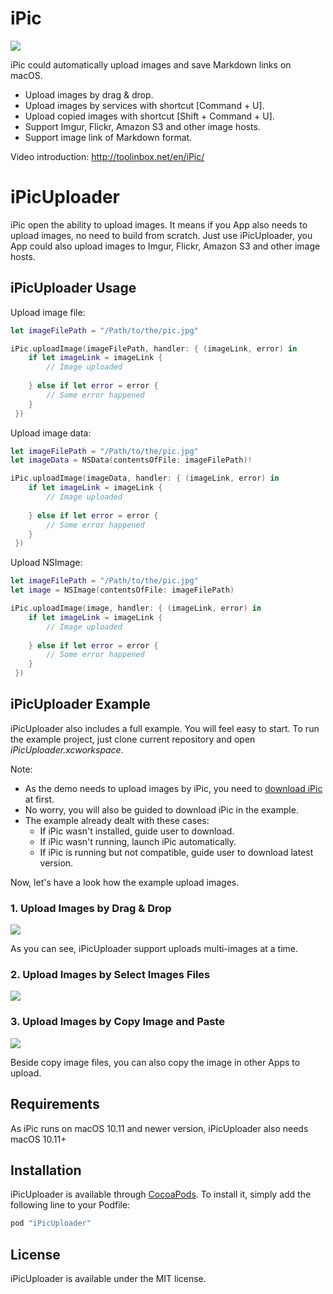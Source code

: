 # iPic

![](https://farm8.staticflickr.com/7322/28018346695_f1461c7a09_o.jpg)

iPic could automatically upload images and save Markdown links on macOS.

- Upload images by drag & drop.
- Upload images by services with shortcut [Command + U].
- Upload copied images with shortcut [Shift + Command + U].
- Support Imgur, Flickr, Amazon S3 and other image hosts.
- Support image link of Markdown format.

Video introduction: http://toolinbox.net/en/iPic/

# iPicUploader

iPic open the ability to upload images. It means if you App also needs to upload images, no need to build from scratch. Just use iPicUploader, you App could also upload images to Imgur, Flickr, Amazon S3 and other image hosts.

## iPicUploader Usage

Upload image file:

```swift
let imageFilePath = "/Path/to/the/pic.jpg"

iPic.uploadImage(imageFilePath, handler: { (imageLink, error) in    
	if let imageLink = imageLink {
		// Image uploaded        
	   
	} else if let error = error {
		// Some error happened
	}
 })

```

Upload image data:

```swift
let imageFilePath = "/Path/to/the/pic.jpg"
let imageData = NSData(contentsOfFile: imageFilePath)!

iPic.uploadImage(imageData, handler: { (imageLink, error) in    
	if let imageLink = imageLink {
		// Image uploaded        
	   
	} else if let error = error {
		// Some error happened
	}
 })

```

Upload NSImage:

```swift
let imageFilePath = "/Path/to/the/pic.jpg"
let image = NSImage(contentsOfFile: imageFilePath)

iPic.uploadImage(image, handler: { (imageLink, error) in    
	if let imageLink = imageLink {
		// Image uploaded        
	   
	} else if let error = error {
		// Some error happened
	}
 })

```


## iPicUploader Example

iPicUploader also includes a full example. You will feel easy to start. To run the example project, just clone current repository and open *iPicUploader.xcworkspace*.

Note: 

- As the demo needs to upload images by iPic, you need to [download iPic](http://toolinbox.net/html/DownloadiPicWithService.html) at first. 
- No worry, you will also be guided to download iPic in the example.
- The example already dealt with these cases:
  - If iPic wasn't installed, guide user to download.
  - If iPic wasn't running, launch iPic automatically.
  - If iPic is running but not compatible, guide user to download latest version.

Now, let's have a look how the example upload images.

### 1. Upload Images by Drag & Drop

![](https://farm9.staticflickr.com/8085/29362952261_29d4282e7d_o.gif)

As you can see, iPicUploader support uploads multi-images at a time.

### 2. Upload Images by Select Images Files

![](https://farm9.staticflickr.com/8437/29408369616_bd961fc777_o.gif)

### 3. Upload Images by Copy Image and Paste

![](https://farm9.staticflickr.com/8533/29408372976_7b39f9898f_o.gif)

Beside copy image files, you can also copy the image in other Apps to upload.

## Requirements

As iPic runs on macOS 10.11 and newer version, iPicUploader also needs macOS 10.11+

## Installation

iPicUploader is available through [CocoaPods](http://cocoapods.org). To install
it, simply add the following line to your Podfile:

```ruby
pod "iPicUploader"
```

## License

iPicUploader is available under the MIT license.


